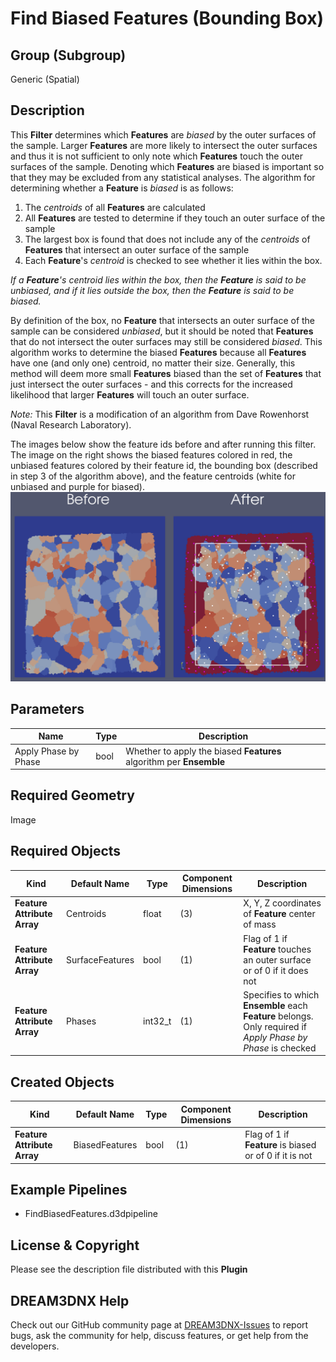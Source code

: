 # Find Biased Features (Bounding Box)


## Group (Subgroup)

Generic (Spatial)

## Description

This **Filter** determines which **Features** are *biased* by the outer surfaces of the sample. Larger **Features** are more likely to intersect the outer surfaces and thus it is not sufficient to only note which **Features** touch the outer surfaces of the sample. Denoting which **Features** are biased is important so that they may be excluded from any statistical analyses. The algorithm for determining whether a **Feature** is *biased* is as follows: 

1. The *centroids* of all **Features** are calculated
2. All **Features** are tested to determine if they touch an outer surface of the sample
3. The largest box is found that does not include any of the *centroids* of **Features** that intersect an outer surface of the sample
4. Each **Feature**'s *centroid* is checked to see whether it lies within the box.  

*If a **Feature**'s *centroid* lies within the box, then the **Feature** is said to be _unbiased_, and if it lies outside the box, then the **Feature** is said to be _biased_.* 

By definition of the box, no **Feature** that intersects an outer surface of the sample can be considered _unbiased_, but it should be noted that **Features** that do not intersect the outer surfaces may still be considered _biased_. This algorithm works to determine the biased **Features** because all **Features** have one (and only one) centroid, no matter their size. Generally, this method will deem more small **Features** biased than the set of **Features** that just intersect the outer surfaces - and this corrects for the increased likelihood that larger **Features** will touch an outer surface.

*Note:* This **Filter** is a modification of an algorithm from Dave Rowenhorst (Naval Research Laboratory).

The images below show the feature ids before and after running this filter. The image on the right shows the biased features colored in red, the unbiased features colored by their feature id, the bounding box (described in step 3 of the algorithm above), and the feature centroids (white for unbiased and purple for biased).
![2D Before and After Biased Features](Images/FindBiasedFeaturesBeforeAndAfter.png)

## Parameters

| Name             | Type | Description |
|------------------|------|-------------|
| Apply Phase by Phase | bool | Whether to apply the biased **Features** algorithm per **Ensemble** | 

## Required Geometry

Image

## Required Objects

| Kind | Default Name | Type | Component Dimensions | Description |
|------|--------------|------|----------------------|-------------|
| **Feature Attribute Array** | Centroids | float | (3) | X, Y, Z coordinates of **Feature** center of mass |
| **Feature Attribute Array** | SurfaceFeatures | bool | (1) | Flag of 1 if **Feature** touches an outer surface or of 0 if it does not |
| **Feature Attribute Array** | Phases | int32_t | (1) | Specifies to which **Ensemble** each **Feature** belongs. Only required if *Apply Phase by Phase* is checked |

## Created Objects

| Kind | Default Name | Type | Component Dimensions | Description |
|------|--------------|------|----------------------|-------------|
| **Feature Attribute Array** | BiasedFeatures | bool | (1) | Flag of 1 if **Feature** is biased or of 0 if it is not |

## Example Pipelines

+ FindBiasedFeatures.d3dpipeline

## License & Copyright

Please see the description file distributed with this **Plugin**

## DREAM3DNX Help

Check out our GitHub community page at [DREAM3DNX-Issues](https://github.com/BlueQuartzSoftware/DREAM3DNX-Issues) to report bugs, ask the community for help, discuss features, or get help from the developers.


